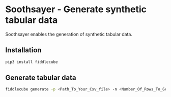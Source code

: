 # Soothsayer - Generate synthetic tabular data

Soothsayer enables the generation of synthetic tabular data.

## Installation

```bash
pip3 install fiddlecube
```

## Generate tabular data

```bash
fiddlecube generate -p <Path_To_Your_Csv_file> -n <Number_Of_Rows_To_Generate>
```
